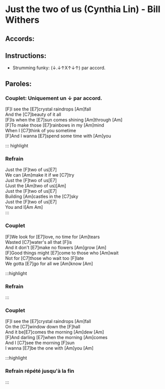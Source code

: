 # Just the two of us (Cynthia Lin) - Bill Withers

## Accords:
<uke-chord name="F" frets="2010"></uke-chord> 
<uke-chord name="E7" frets="1202"></uke-chord> 
<uke-chord name="Am" frets="2000"></uke-chord> 
<uke-chord name="C7" frets="0001"></uke-chord> 


## Instructions:
- Strumming funky: (↓.↓↑X↑↓↑) par accord.

## Paroles:

### Couplet: Uniquement un ↓ par accord.
[F]I see the [E7]crystal raindrops [Am]fall  
And the [C7]beauty of it all  
[F]Is when the [E7]sun comes shining [Am]through [Am]  
[F]To make those [E7]rainbows in my [Am]mind  
When I [C7]think of you sometime  
[F]And I wanna [E7]spend some time with [Am]you  

::: highlight
### Refrain
Just the [F]two of us[E7]  
We can [Am]make it if we [C7]try  
Just the [F]two of us[E7]  
(Just the [Am]two of us)[Am]  
Just the [F]two of us[E7]  
Building [Am]castles in the [C7]sky  
Just the [F]two of us[E7]  
You and I[Am Am]  
:::


### Couplet
[F]We look for [E7]love, no time for [Am]tears  
Wasted [C7]water's all that [F]is  
And it don't [E7]make no flowers [Am]grow [Am]  
[F]Good things might [E7]come to those who [Am]wait  
Not for [C7]those who wait too [F]late  
We gotta [E7]go for all we [Am]know [Am]  


:::highlight
### Refrain
:::

### Couplet
[F]I see the [E7]crystal raindrops [Am]fall  
On the [C7]window down the [F]hall  
And it be[E7]comes the morning [Am]dew [Am]  
[F]And darling [E7]when the morning [Am]comes  
And I [C7]see the morning [F]sun  
I wanna [E7]be the one with [Am]you [Am]  

:::highlight
### Refrain répété jusqu'à la fin  
:::
